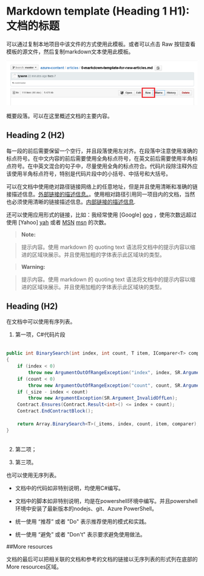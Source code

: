 # Markdown template (Heading 1 H1): 文档的标题

可以通过复制本地项目中该文件的方式使用此模板。或者可以点击 Raw 按钮查看模板的源文件，然后复制markdown文本使用此模板。

  ![Alt text; 请填写图片的描述信息。][1]

概要段落。可以在这里概述文档的主要内容。

## Heading 2 (H2)

每一段的前后需要保留一个空行，并且段落使用左对齐。在段落中注意使用准确的标点符号。在中文内容的前后需要使用全角标点符号，在英文前后需要使用半角标点符号。在中英文混合的句子中，尽量使用全角的标点符合。代码片段除注释外应该使用半角标点符号，特别是代码片段中的小括号、中括号和大括号。

可以在文档中使用绝对路径链接网络上的任意地址，但是并且使用清晰和准确的链接描述信息。[外部链接的描述信息。](https://github.com/MoeStack)。使用相对路径引用同一项目内的文档，当然也必须使用清晰的链接描述信息。[内部链接的描述信息](../contribution-guidelines/contribution-guidelines-index.md).

还可以使用应用形式的链接，比如：我经常使用 [Google] [gog] ，使用次数远超过使用 [Yahoo] [yah] 或者 [MSN] [msn] 的次数。

> **Note:**

> 提示内容。使用 markdown 的 quoting text 语法将文档中的提示内容以缩进的区域块展示。并且使用加粗的字体表示此区域块的类型。

<!-- 连续的 quoting text 区域之间必需使用注释才能隔开-->
> **Warning:**

> 提示内容。使用 markdown 的 quoting text 语法将文档中的提示内容以缩进的区域块展示。并且使用加粗的字体表示此区域块的类型。

## Heading (H2)

在文档中可以使用有序列表。

1. 第一项，C#代码片段

```csharp

public int BinarySearch(int index, int count, T item, IComparer<T> comparer)
{
    if (index < 0)
        throw new ArgumentOutOfRangeException("index", index, SR.ArgumentOutOfRange_NeedNonNegNum);
    if (count < 0)
        throw new ArgumentOutOfRangeException("count", count, SR.ArgumentOutOfRange_NeedNonNegNum);
    if (_size - index < count)
        throw new ArgumentException(SR.Argument_InvalidOffLen);
    Contract.Ensures(Contract.Result<int>() <= index + count);
    Contract.EndContractBlock();

    return Array.BinarySearch<T>(_items, index, count, item, comparer);
}
 
```

2. 第二项；

3. 第三项。

也可以使用无序列表。

- 文档中的代码如非特别说明，均使用C#编写。

- 文档中的脚本如非特别说明，均是在powershell环境中编写。并且powershell环境中安装了最新版本的nodejs、git、Azure PowerShell。

- 统一使用 “推荐” 或者 "Do" 表示推荐使用的模式和实践。

- 统一使用 “避免” 或者 "Don't" 表示要求避免使用做法。

##More resources 

文档的最后可以把相关联的文档和参考的文档的链接以无序列表的形式列在底部的 More resources区域。

<!--Image references-->
[1]: ./media/markdown-template-for-new-articles/copytemplate.png

<!--Reference style links - using these makes the source content way more readable than using inline links-->
[gog]: http://google.com/        
[yah]: http://search.yahoo.com/  
[msn]: http://search.msn.com/    
